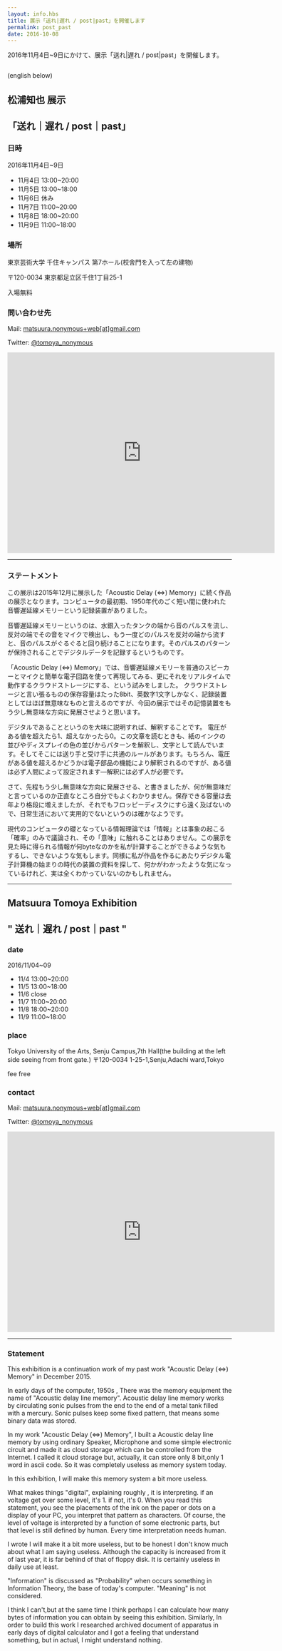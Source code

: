 ```yaml
---
layout: info.hbs
title: 展示「送れ|遅れ / post|past」を開催します
permalink: post_past
date: 2016-10-08
---
```


2016年11月4日~9日にかけて、展示「送れ|遅れ / post|past」を開催します。

<img src="{{config.root}}assets/img/ADM2_chirashi.png" alt="">

<!-- more -->

(english below)

## 松浦知也 展示

## 「送れ｜遅れ / post｜past」

### 日時

2016年11月4日~9日

- 11月4日 13:00~20:00
- 11月5日 13:00~18:00
- 11月6日 休み
- 11月7日 11:00~20:00
- 11月8日 18:00~20:00
- 11月9日 11:00~18:00

### 場所

東京芸術大学 千住キャンパス 第7ホール(校舎門を入って左の建物)

〒120-0034 東京都足立区千住1丁目25-1

入場無料

### 問い合わせ先

Mail: [matsuura.nonymous+web[at]gmail.com](mailto:matsuura.nonymous+web@gmail.com)

Twitter: [@tomoya_nonymous](https://twitter.com/tomoya_nonymous)

<iframe src="https://www.google.com/maps/embed?pb=!1m18!1m12!1m3!1d3238.147889628035!2d139.7999616149123!3d35.74716963396091!2m3!1f0!2f0!3f0!3m2!1i1024!2i768!4f13.1!3m3!1m2!1s0x60188e4538da833d%3A0x6a228a891c4d184f!2z5p2x5Lqs6Iq46KGT5aSn5a2mIOWNg-S9j-agoeWcsA!5e0!3m2!1sja!2sjp!4v1475852567711" width="600" height="450" frameborder="0" style="border:0" allowfullscreen></iframe>

-------------------
### ステートメント

この展示は2015年12月に展示した「Acoustic Delay (⇔) Memory」に続く作品の展示となります。コンピュータの最初期、1950年代のごく短い間に使われた音響遅延線メモリーという記録装置がありました。

音響遅延線メモリーというのは、水銀入ったタンクの端から音のパルスを流し、反対の端でその音をマイクで検出し、もう一度どのパルスを反対の端から流すと、音のパルスがぐるぐると回り続けることになります。そのパルスのパターンが保持されることでデジタルデータを記録するというものです。

「Acoustic Delay (⇔) Memory」では、音響遅延線メモリーを普通のスピーカーとマイクと簡単な電子回路を使って再現してみる、更にそれをリアルタイムで動作するクラウドストレージにする、という試みをしました。
クラウドストレージと言い張るものの保存容量はたった8bit、英数字1文字しかなく、記録装置としてはほぼ無意味なものと言えるのですが、今回の展示ではその記憶装置をもう少し無意味な方向に発展させようと思います。

デジタルであることというのを大味に説明すれば、解釈することです。
電圧がある値を超えたら1、超えなかったら0。この文章を読むときも、紙のインクの並びやディスプレイの色の並びからパターンを解釈し、文字として読んでいます。そしてそこには送り手と受け手に共通のルールがあります。もちろん、電圧がある値を超えるかどうかは電子部品の機能により解釈されるのですが、ある値は必ず人間によって設定されます―解釈には必ず人が必要です。

さて、先程もう少し無意味な方向に発展させる、と書きましたが、何が無意味だと言っているのか正直なところ自分でもよくわかりません。保存できる容量は去年より格段に増えましたが、それでもフロッピーディスクにすら遠く及ばないので、日常生活において実用的でないというのは確かなようです。

現代のコンピュータの礎となっている情報理論では「情報」とは事象の起こる「確率」のみで議論され、その「意味」に触れることはありません。この展示を見た時に得られる情報が何byteなのかを私が計算することができるような気もするし、できないような気もします。同様に私が作品を作るにあたりデジタル電子計算機の始まりの時代の装置の資料を探して、何かがわかったような気になっているけれど、実は全くわかっていないのかもしれません。

------------------
## Matsuura Tomoya Exhibition

## " 送れ｜遅れ / post｜past "

### date

2016/11/04~09

- 11/4 13:00~20:00
- 11/5 13:00~18:00
- 11/6 close
- 11/7 11:00~20:00
- 11/8 18:00~20:00
- 11/9 11:00~18:00

### place
Tokyo University of the Arts, Senju Campus,7th Hall(the building at the left side seeing from front gate.)
〒120-0034 1-25-1,Senju,Adachi ward,Tokyo

fee free

### contact

Mail: [matsuura.nonymous+web[at]gmail.com](mailto:matsuura.nonymous+web@gmail.com)

Twitter: [@tomoya_nonymous](https://twitter.com/tomoya_nonymous)

<iframe src="https://www.google.com/maps/embed?pb=!1m18!1m12!1m3!1d3238.147889628035!2d139.7999616149123!3d35.74716963396091!2m3!1f0!2f0!3f0!3m2!1i1024!2i768!4f13.1!3m3!1m2!1s0x60188e4538da833d%3A0x6a228a891c4d184f!2z5p2x5Lqs6Iq46KGT5aSn5a2mIOWNg-S9j-agoeWcsA!5e0!3m2!1sja!2sjp!4v1475852567711" width="600" height="450" frameborder="0" style="border:0" allowfullscreen></iframe>

---

### Statement

This exhibition is a continuation work of my past work "Acoustic Delay (⇔) Memory" in December 2015.

In early days of the computer, 1950s , There was the memory equipment the name of "Acoustic delay line memory".
Acoustic delay line memory works by circulating sonic pulses from the end to the end of a metal tank filled with a mercury.
Sonic pulses keep some fixed pattern, that means some binary data was stored.

In my work "Acoustic Delay (⇔) Memory", I built a Acoustic delay line memory by using ordinary Speaker, Microphone and some simple electronic circuit and made it as cloud storage which can be controlled from the Internet.
I called it cloud storage but, actually, it can store only 8 bit,only 1 word in ascii code. So it was completely useless as memory system today.

In this exhibition, I will make this memory system a bit more useless.

What makes things "digital", explaining roughly , it is interpreting.
if an voltage get over some level, it's 1. if not, it's 0.
When you read this statement, you see the placements of the ink on the paper or dots on a display of your PC, you interpret that pattern as characters.
Of course, the level of voltage is interpreted by a function of some electronic parts, but that level is still defined by human.
Every time interpretation needs human.

I wrote I will make it a bit more useless, but to be honest I don't know much about what I am saying useless.
Although the capacity is increased from it of last year, it is far behind of that of floppy disk. It is certainly useless in daily use at least.

"Information" is discussed as "Probability" when occurs something in Information Theory, the base of today's computer. "Meaning" is not considered.

I think I can't,but at the same time I think perhaps I can calculate how many bytes of information you can obtain by seeing this exhibition.
Similarly, In order to build this work I researched archived document of apparatus in early days of digital calculator and I got a feeling that understand something, but in actual, I might understand nothing.
